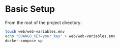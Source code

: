 # Basic Setup

From the root of the project directory:

```bash
touch web/web-variables.env
echo "DJANGO_KEY=your_key" > web/web-variables.env
docker-compose up
```